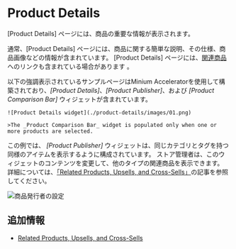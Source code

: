 # Product Details

[Product Details] ページには、商品の重要な情報が表示されます。

通常、[Product Details] ページには、商品に関する簡単な説明、その仕様、商品画像などの情報が含まれています。 [Product Details] ページには、[関連商品](../../managing-a-catalog/creating-and-managing-products/related-products-up-sells-and-cross-sells.md)へのリンクも含まれている場合があります 。

以下の強調表示されているサンプルページはMinium Acceleratorを使用して構築されており、*[Product Details]*、*[Product Publisher]*、および *[Product Comparison Bar]* ウィジェットが含まれています。

    ![Product Details widget](./product-details/images/01.png)
    
    >The _Product Comparison Bar_ widget is populated only when one or more products are selected.

この例では、 *[Product Publisher]* ウィジェットは、同じカテゴリとタグを持つ同様のアイテムを表示するように構成されています。 ストア管理者は、このウィジェットのコンテンツを変更して、他のタイプの関連商品を表示できます。 詳細については、[「Related Products, Upsells, and Cross-Sells」](../../managing-a-catalog/creating-and-managing-products/related-products-up-sells-and-cross-sells.md)の記事を参照してください。

![商品発行者の設定](./product-details/images/02.png)

## 追加情報

  - [Related Products, Upsells, and Cross-Sells](../../managing-a-catalog/creating-and-managing-products/related-products-up-sells-and-cross-sells.md)
